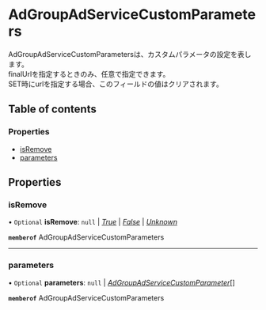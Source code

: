 # AdGroupAdServiceCustomParameters


<div lang=\"ja\">AdGroupAdServiceCustomParametersは、カスタムパラメータの設定を表します。<br> finalUrlを指定するときのみ、任意で指定できます。<br> SET時にurlを指定する場合、このフィールドの値はクリアされます。 </div> 

## Table of contents

### Properties

- [isRemove](adgroupadservicecustomparameters.md#isremove)
- [parameters](adgroupadservicecustomparameters.md#parameters)

## Properties

### isRemove

• `Optional` **isRemove**: ``null`` \| [*True*](./enums/adgroupadserviceisremoveflg.md#true) \| [*False*](./enums/adgroupadserviceisremoveflg.md#false) \| [*Unknown*](./enums/adgroupadserviceisremoveflg.md#unknown)

**`memberof`** AdGroupAdServiceCustomParameters

___

### parameters

• `Optional` **parameters**: ``null`` \| [*AdGroupAdServiceCustomParameter*](adgroupadservicecustomparameter.md)[]

**`memberof`** AdGroupAdServiceCustomParameters
